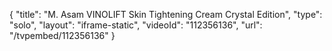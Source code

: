 {
    "title": "M. Asam VINOLIFT Skin Tightening Cream Crystal Edition",
    "type": "solo",
    "layout": "iframe-static",
    "videoId": "112356136",
    "url": "\/tvpembed\/112356136"
}